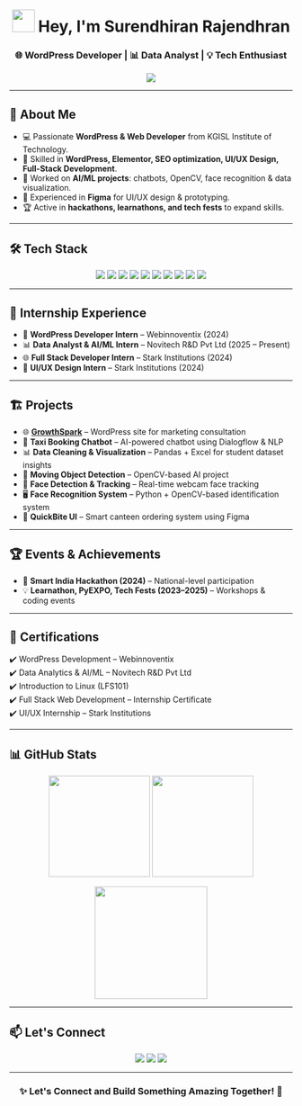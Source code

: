 <h1 align="center">
  <img src="https://media.giphy.com/media/hvRJCLFzcasrR4ia7z/giphy.gif" width="40px"/>  
  Hey, I'm Surendhiran Rajendhran
</h1>  

<h3 align="center">🌐 WordPress Developer | 📊 Data Analyst | 💡 Tech Enthusiast</h3>  

<p align="center">
  <img src="https://readme-typing-svg.herokuapp.com?size=22&duration=4000&color=00C2FF&center=true&vCenter=true&width=600&lines=Web+%26+WordPress+Developer;Data+Analytics+%26+AI%2FML+Intern;UI%2FUX+Designer+%7C+Full+Stack+Developer;Tech+Enthusiast+%7C+Problem+Solver" />
</p>  

---

## 🚀 About Me  

- 💻 Passionate **WordPress & Web Developer** from KGISL Institute of Technology.  
- 🌟 Skilled in **WordPress, Elementor, SEO optimization, UI/UX Design, Full-Stack Development**.  
- 🤖 Worked on **AI/ML projects**: chatbots, OpenCV, face recognition & data visualization.  
- 🎨 Experienced in **Figma** for UI/UX design & prototyping.  
- 🏆 Active in **hackathons, learnathons, and tech fests** to expand skills.  

---

## 🛠 Tech Stack  

<p align="center">
  <img src="https://img.shields.io/badge/Java-ED8B00?style=for-the-badge&logo=java&logoColor=white"/>
  <img src="https://img.shields.io/badge/Python-3776AB?style=for-the-badge&logo=python&logoColor=white"/>
  <img src="https://img.shields.io/badge/C-00599C?style=for-the-badge&logo=c&logoColor=white"/>
  <img src="https://img.shields.io/badge/WordPress-21759B?style=for-the-badge&logo=wordpress&logoColor=white"/>
  <img src="https://img.shields.io/badge/React-20232A?style=for-the-badge&logo=react&logoColor=61DAFB"/>
  <img src="https://img.shields.io/badge/Bootstrap-563D7C?style=for-the-badge&logo=bootstrap&logoColor=white"/>
  <img src="https://img.shields.io/badge/MySQL-005C84?style=for-the-badge&logo=mysql&logoColor=white"/>
  <img src="https://img.shields.io/badge/HTML5-E34F26?style=for-the-badge&logo=html5&logoColor=white"/>
  <img src="https://img.shields.io/badge/CSS3-1572B6?style=for-the-badge&logo=css3&logoColor=white"/>
  <img src="https://img.shields.io/badge/JavaScript-F7DF1E?style=for-the-badge&logo=javascript&logoColor=black"/>
</p>  

---

## 💼 Internship Experience  

- 🚀 **WordPress Developer Intern** – Webinnoventix (2024)  
- 📊 **Data Analyst & AI/ML Intern** – Novitech R&D Pvt Ltd (2025 – Present)  
- 🌐 **Full Stack Developer Intern** – Stark Institutions (2024)  
- 🎨 **UI/UX Design Intern** – Stark Institutions (2024)  

---

## 🏗 Projects  

- 🌐 [**GrowthSpark**](https://growthspark.tech/) – WordPress site for marketing consultation  
- 🤖 **Taxi Booking Chatbot** – AI-powered chatbot using Dialogflow & NLP  
- 📊 **Data Cleaning & Visualization** – Pandas + Excel for student dataset insights  
- 🎥 **Moving Object Detection** – OpenCV-based AI project  
- 👤 **Face Detection & Tracking** – Real-time webcam face tracking  
- 🖥 **Face Recognition System** – Python + OpenCV-based identification system  
- 🍔 **QuickBite UI** – Smart canteen ordering system using Figma  

---

## 🏆 Events & Achievements  

- 🥇 **Smart India Hackathon (2024)** – National-level participation  
- 💡 **Learnathon, PyEXPO, Tech Fests (2023–2025)** – Workshops & coding events  

---

## 📜 Certifications  

✔️ WordPress Development – Webinnoventix  
✔️ Data Analytics & AI/ML – Novitech R&D Pvt Ltd  
✔️ Introduction to Linux (LFS101)  
✔️ Full Stack Web Development – Internship Certificate  
✔️ UI/UX Internship – Stark Institutions  

---

## 📊 GitHub Stats  

<p align="center">
  <img src="https://github-readme-stats.vercel.app/api?username=SurendhiranRajendhran&show_icons=true&theme=tokyonight" height="180px"/>
  <img src="https://github-readme-stats.vercel.app/api/top-langs/?username=SurendhiranRajendhran&layout=compact&theme=tokyonight" height="180px"/>
</p>  

<p align="center">
  <img src="https://github-readme-streak-stats.herokuapp.com/?user=SurendhiranRajendhran&theme=tokyonight" height="200px"/>
</p>  

---

## 📫 Let's Connect  

<p align="center">
  <a href="mailto:surendhiran0012@gmail.com"><img src="https://img.shields.io/badge/Email-D14836?style=for-the-badge&logo=gmail&logoColor=white"/></a>
  <a href="https://www.linkedin.com/in/surendhiran-rajendhran-49a888259"><img src="https://img.shields.io/badge/LinkedIn-0077B5?style=for-the-badge&logo=linkedin&logoColor=white"/></a>
  <a href="https://growthspark.tech/"><img src="https://img.shields.io/badge/Portfolio-000000?style=for-the-badge&logo=react&logoColor=white"/></a>
</p>  

---

<h3 align="center">✨ Let's Connect and Build Something Amazing Together! 🚀</h3>  
